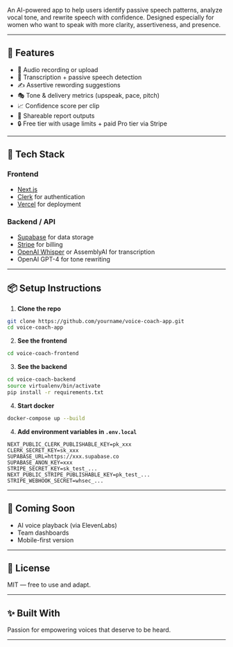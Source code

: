 An AI-powered app to help users identify passive speech patterns, analyze vocal tone, and rewrite speech with confidence. Designed especially for women who want to speak with more clarity, assertiveness, and presence.

---

## 🚀 Features
- 🎤 Audio recording or upload
- 🧠 Transcription + passive speech detection
- ✍️ Assertive rewording suggestions
- 🎭 Tone & delivery metrics (upspeak, pace, pitch)
- 📈 Confidence score per clip
- 🔁 Shareable report outputs
- 🔒 Free tier with usage limits + paid Pro tier via Stripe

---

## 🧱 Tech Stack

### Frontend
- [Next.js](https://nextjs.org/)
- [Clerk](https://clerk.dev) for authentication
- [Vercel](https://vercel.com) for deployment

### Backend / API
- [Supabase](https://supabase.io) for data storage
- [Stripe](https://stripe.com) for billing
- [OpenAI Whisper](https://openai.com/research/whisper) or AssemblyAI for transcription
- OpenAI GPT-4 for tone rewriting

---

## 📦 Setup Instructions

1. **Clone the repo**
```bash
git clone https://github.com/yourname/voice-coach-app.git
cd voice-coach-app
```

2. **See the frontend** 
```bash
cd voice-coach-frontend
```

3. **See the backend**
```bash
cd voice-coach-backend
source virtualenv/bin/activate
pip install -r requirements.txt
```

4. **Start docker**
```bash 
docker-compose up --build
```

4. **Add environment variables in `.env.local`**
```
NEXT_PUBLIC_CLERK_PUBLISHABLE_KEY=pk_xxx
CLERK_SECRET_KEY=sk_xxx
SUPABASE_URL=https://xxx.supabase.co
SUPABASE_ANON_KEY=xxx
STRIPE_SECRET_KEY=sk_test_...
NEXT_PUBLIC_STRIPE_PUBLISHABLE_KEY=pk_test_...
STRIPE_WEBHOOK_SECRET=whsec_...
```

---

## 🧠 Coming Soon
- AI voice playback (via ElevenLabs)
- Team dashboards
- Mobile-first version

---

## 📜 License
MIT — free to use and adapt.

---

## ✨ Built With
Passion for empowering voices that deserve to be heard.

---
